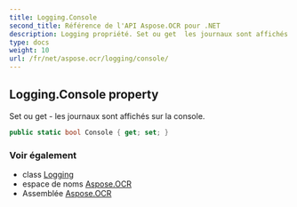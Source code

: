 ```yaml
---
title: Logging.Console
second_title: Référence de l'API Aspose.OCR pour .NET
description: Logging propriété. Set ou get  les journaux sont affichés sur la console.
type: docs
weight: 10
url: /fr/net/aspose.ocr/logging/console/
---
```

## Logging.Console property

Set ou get - les journaux sont affichés sur la console.

```csharp
public static bool Console { get; set; }
```

### Voir également

* class [Logging](../)
* espace de noms [Aspose.OCR](../../logging/)
* Assemblée [Aspose.OCR](../../../)


